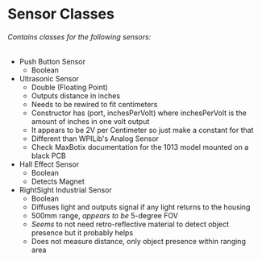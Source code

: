 # Sensor Classes
###### Contains classes for the following sensors:
- Push Button Sensor
     - Boolean
- Ultrasonic Sensor
    - Double (Floating Point)
    - Outputs distance in inches
    - Needs to be rewired to fit centimeters
    - Constructor has (port, inchesPerVolt) where inchesPerVolt is the amount of inches in one volt output
    - It appears to be 2V per Centimeter so just make a constant for that
    - Different than WPILib's Analog Sensor
    - Check MaxBotix documentation for the 1013 model mounted on a black PCB
- Hall Effect Sensor
    - Boolean
    - Detects Magnet
- RightSight Industrial Sensor
    - Boolean
    - Diffuses light and outputs signal if any light returns to the housing
    - 500mm range, *appears to be* 5-degree FOV
    - *Seems* to not need retro-reflective material to detect object presence but it probably helps
    - Does not measure distance, only object presence within ranging area
